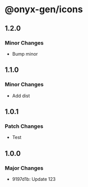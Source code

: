 # @onyx-gen/icons

## 1.2.0

### Minor Changes

- Bump minor

## 1.1.0

### Minor Changes

- Add dist

## 1.0.1

### Patch Changes

- Test

## 1.0.0

### Major Changes

- 9197d1b: Update 123
